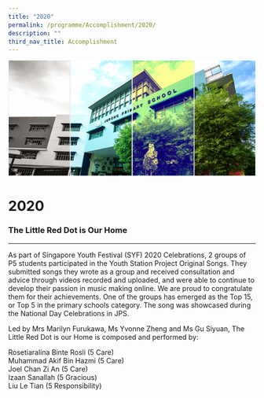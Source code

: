 ```yaml
---
title: "2020"
permalink: /programme/Accomplishment/2020/
description: ""
third_nav_title: Accomplishment
---
```

![](/images/Banner.png)

**2020**
========

### The Little Red Dot is Our Home
------------------------------

As part of Singapore Youth Festival (SYF) 2020 Celebrations, 2 groups of P5 students participated in the Youth Station Project Original Songs. They submitted songs they wrote as a group and received consultation and advice through videos recorded and uploaded, and were able to continue to develop their passion in music making online. We are proud to congratulate them for their achievements. One of the groups has emerged as the Top 15, or Top 5 in the primary schools category. The song was showcased during the National Day Celebrations in JPS.

  
Led by Mrs Marilyn Furukawa, Ms Yvonne Zheng and Ms Gu Siyuan, The Little Red Dot is our Home is composed and performed by:

Rosetiaralina Binte Rosli (5 Care)  
Muhammad Akif Bin Hazmi (5 Care)  
Joel Chan Zi An (5 Care)  
Izaan Sanallah (5 Gracious)  
Liu Le Tian (5 Responsibility)